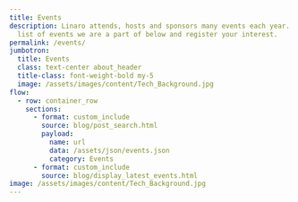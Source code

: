 ```yaml
---
title: Events
description: Linaro attends, hosts and sponsors many events each year. See our
  list of events we are a part of below and register your interest.
permalink: /events/
jumbotron:
  title: Events
  class: text-center about_header
  title-class: font-weight-bold my-5
  image: /assets/images/content/Tech_Background.jpg
flow:
  - row: container_row
    sections:
      - format: custom_include
        source: blog/post_search.html
        payload:
          name: url
          data: /assets/json/events.json
          category: Events
      - format: custom_include
        source: blog/display_latest_events.html
image: /assets/images/content/Tech_Background.jpg
---
```

